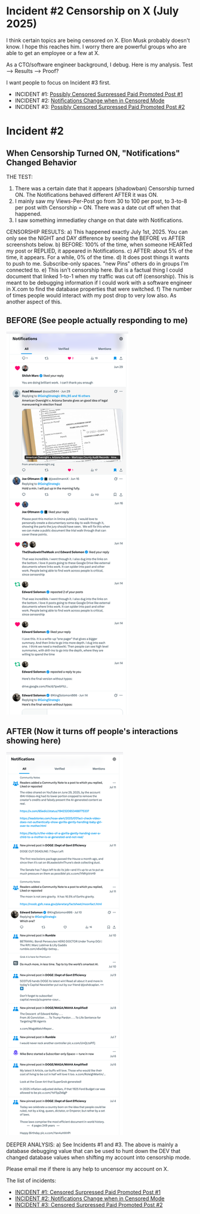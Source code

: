# Incident #2 Censorship on X   (July 2025)

I think certain topics are being censored on X.  Elon Musk probably doesn't know. I hope this reaches him. I worry there are powerful groups who are able to get an employee or a few at X.

As a CTO/software engineer background, I debug. Here is my analysis. Test --> Results --> Proof?

I want people to focus on Incident #3 first.

* INCIDENT #1: [Possibly Censored Surpressed Paid Promoted Post #1](https://github.com/FreedomNow2025/Anti_Censorship_Holon/blob/main/Files/People.md)
* INCIDENT #2: [Notifications Change when in Censored Mode](https://github.com/FreedomNow2025/Anti_Censorship_Holon/blob/main/Files/People.md)
* INCIDENT #3: [Possibly Censored Surpressed Paid Promoted Post #2](https://github.com/FreedomNow2025/Anti_Censorship_Holon/blob/main/Files/People.md)

# Incident #2
## When Censorship Turned ON, "Notifications" Changed Behavior

THE TEST:
1) There was a certain date that it appears (shadowban) Censorship turned ON.  The Notifications behaved different AFTER it was ON.
2) I mainly saw my Views-Per-Post go from 30 to 100 per post, to 3-to-8 per post with Censorship = ON.  There was a date cut off when that happened.
3) I saw something immediatley change on that date with Notifications.


CENSORSHIP RESULTS:
a) This happened exactly July 1st, 2025. You can only see the NIGHT and DAY difference by seeing the BEFORE vs AFTER screenshots below.
b) BEFORE: 100% of the time, when someone HEARTed my post or REPLIED, it appeared in Notifications.
c) AFTER: about 5% of the time, it appears.  For a while, 0% of the time.
d) It does post things it wants to push to me. Subscribe-only spaces. "new Pins" others do in groups I'm connected to.
e) This isn't censorship here. But is a factual thing I could document that linked 1-to-1 when my traffic was cut off (censorship).  This is meant to be debugging information if I could work with a software engineer in X.com to find the database properties that were switched.
f) The number of times people would interact with my post drop to very low also. As another aspect of this.

## BEFORE (See people actually responding to me)
![The Post](https://github.com/FreedomNow2025/X_Censorship/blob/main/other/Before_Censorship.png)

## AFTER (Now it turns off people's interactions showing here)
![The Post](https://github.com/FreedomNow2025/X_Censorship/blob/main/other/After_Censorship.png)


DEEPER ANALYSIS:
a) See Incidents #1 and #3. The above is mainly a database debugging value that can be used to hunt down the DEV that changed database values when shifting my account into censorship mode.


Please email me if there is any help to uncensor my account on X.


The list of incidents:
* [INCIDENT #1: Censored Surpressed Paid Promoted Post #1](https://github.com/FreedomNow2025/X_Censorship/blob/main/Incident_1.md)
* [INCIDENT #2: Notifications Change when in Censored Mode](https://github.com/FreedomNow2025/X_Censorship/blob/main/Incident_2.md)
* [INCIDENT #3: Censored Surpressed Paid Promoted Post #2](https://github.com/FreedomNow2025/X_Censorship/blob/main/Incident_3.md)

